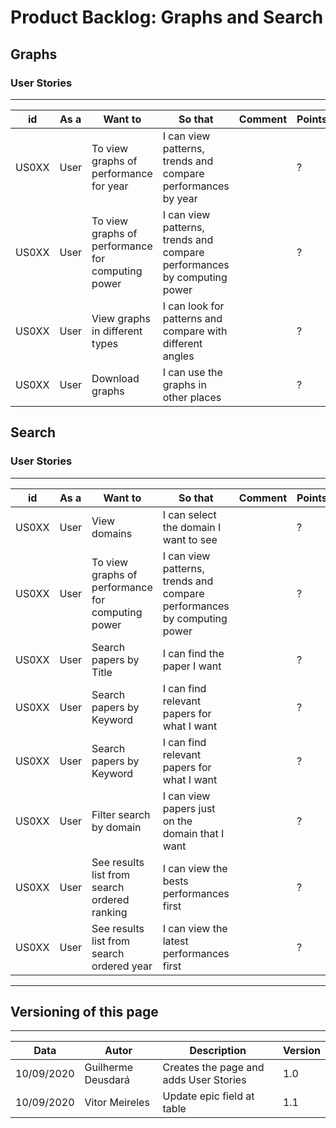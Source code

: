 # Product Backlog: Graphs and Search

## Graphs

### User Stories
----------------

|    id|  As a|                                          Want to|                                                                So that|                                    Comment|Points|Priority|
|------|------|-------------------------------------------------|-----------------------------------------------------------------------|-------------------------------------------|------|--------|
| US0XX|  User|           To view graphs of performance for year|           I can view patterns, trends and compare performances by year|                                           |  ?   |  Must  |
| US0XX|  User|To view graphs of performance for computing power|I can view patterns, trends and compare performances by computing power|                                           |  ?   |  Must  |
| US0XX|  User|                   View graphs in different types|              I can look for patterns and compare with different angles|                                           |  ?   |  Must  |
| US0XX|  User|                                  Download graphs|                                   I can use the graphs in other places|                                           |  ?   |  Must  |


## Search

### User Stories
----------------

|    id|  As a|                                          Want to|                                                                So that|                                    Comment|Points|Priority|
|------|------|-------------------------------------------------|-----------------------------------------------------------------------|-------------------------------------------|------|--------|
| US0XX|  User|                                     View domains|                                  I can select the domain I want to see|                                           |  ?   |  Must  |
| US0XX|  User|To view graphs of performance for computing power|I can view patterns, trends and compare performances by computing power|                                           |  ?   |  Must  |
| US0XX|  User|                           Search papers by Title|                                            I can find the paper I want|                                           |  ?   |  Must  |
| US0XX|  User|                         Search papers by Keyword|                             I can find relevant papers for what I want|                                           |  ?   |  Must  |
| US0XX|  User|                         Search papers by Keyword|                             I can find relevant papers for what I want|                                           |  ?   |  Must  |
| US0XX|  User|                          Filter search by domain|                       I can view papers just on the domain that I want|                                           |  ?   |  Must  |
| US0XX|  User|     See results list from search ordered ranking|                                I can view the bests performances first|                                           |  ?   |  Must  |
| US0XX|  User|        See results list from search ordered year|                               I can view the latest performances first|                                           |  ?   |  Must  |

---

## Versioning of this page
---

| Data | Autor | Description | Version |
|------|-------|-----------|--------|
| 10/09/2020 | Guilherme Deusdará | Creates the page and adds User Stories | 1.0 |
| 10/09/2020 | Vitor Meireles     | Update epic field at table | 1.1 |